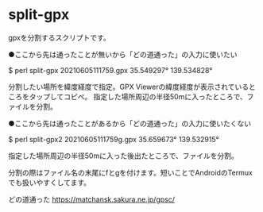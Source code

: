 # split-gpx
gpxを分割するスクリプトです。

●ここから先は通ったことが無いから「どの道通った」の入力に使いたい

$ perl split-gpx 20210605111759.gpx 35.549297° 139.534828°

分割したい場所を緯度経度で指定。GPX Viewerの緯度経度が表示されているところをタップしてコピペ。
指定した場所周辺の半径50mに入ったところで、ファイルを分割。

●ここから先は通ったことがあるから「どの道通った」の入力に使いたくない

$ perl split-gpx2 20210605111759g.gpx 35.659673° 139.532915°

指定した場所周辺の半径50mに入った後出たところで、ファイルを分割。

分割の際はファイル名の末尾にfとgを付けます。短いことでAndroidのTermuxでも扱いやすくしてます。

どの道通った
https://matchansk.sakura.ne.jp/gpsc/
